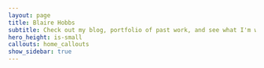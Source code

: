 ```yaml
---
layout: page
title: Blaire Hobbs
subtitle: Check out my blog, portfolio of past work, and see what I'm working on now 
hero_height: is-small 
callouts: home_callouts
show_sidebar: true
---
```

